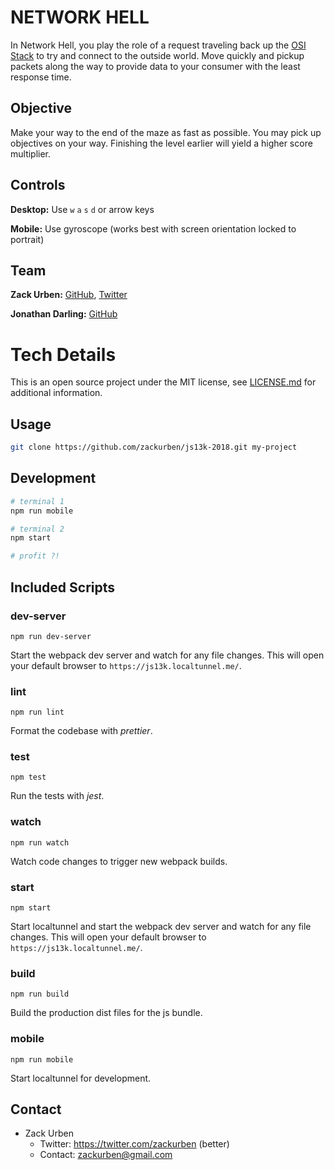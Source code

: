 # NETWORK HELL

In Network Hell, you play the role of a request traveling back up the [OSI Stack](https://en.wikipedia.org/wiki/OSI_model) to try and connect to the outside world. Move quickly and pickup packets along the way to provide data to your consumer with the least response time.

## Objective
Make your way to the end of the maze as fast as possible. You may pick up objectives on your way. Finishing the level earlier will yield a higher score multiplier.

## Controls
__Desktop:__ Use `w` `a` `s` `d` or arrow keys

__Mobile:__ Use gyroscope (works best with screen orientation locked to portrait)

## Team
__Zack Urben:__ [GitHub](github.com/zackurben), [Twitter](twitter.com/zackurben)

__Jonathan Darling:__ [GitHub](github.com/jmdarling)

# Tech Details

This is an open source project under the MIT license, see [LICENSE.md](LICENSE.md) for additional information.

## Usage
```bash
git clone https://github.com/zackurben/js13k-2018.git my-project
```

## Development
```bash
# terminal 1
npm run mobile

# terminal 2
npm start

# profit ?!
```

## Included Scripts

### dev-server
  `npm run dev-server`

  Start the webpack dev server and watch for any file changes. This will open your default browser to `https://js13k.localtunnel.me/`.

### lint
  `npm run lint` 
  
  Format the codebase with _prettier_.

### test
  `npm test`
  
  Run the tests with _jest_.

### watch
  `npm run watch`
  
  Watch code changes to trigger new webpack builds.

### start
  `npm start`

  Start localtunnel and start the webpack dev server and watch for any file changes. This will open your default browser to `https://js13k.localtunnel.me/`.

### build
  `npm run build`

  Build the production dist files for the js bundle.

### mobile
  `npm run mobile`

  Start localtunnel for development.

## Contact
  - Zack Urben
    - Twitter: https://twitter.com/zackurben (better)
    - Contact: zackurben@gmail.com
